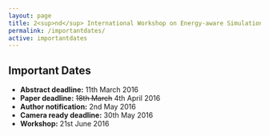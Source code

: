```yaml
---
layout: page
title: 2<sup>nd</sup> International Workshop on Energy-aware Simulation (ENERGY-SIM’16)
permalink: /importantdates/
active: importantdates
---
```


## Important Dates
- <strong>Abstract deadline:</strong> 11th March 2016
- <strong>Paper deadline:</strong> <del>18th March</del> 4th April 2016
- <strong>Author notification:</strong> 2nd May 2016
- <strong>Camera ready deadline:</strong> 30th May 2016
- <strong>Workshop:</strong> 21st June 2016
